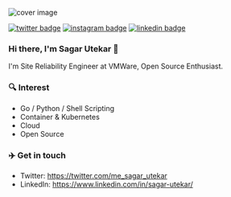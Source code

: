 ![cover image](https://user-images.githubusercontent.com/29445112/87068345-61128f80-c250-11ea-8dc8-dfbcf54b13d4.png)

[![twitter badge](https://img.shields.io/badge/Twitter-1DA1F2?style=for-the-badge&logo=twitter&logoColor=white)](https://twitter.com/me_sagar_utekar) 
[![instagram badge](https://img.shields.io/badge/Instagram-E4405F?style=for-the-badge&logo=instagram&logoColor=white)](https://www.instagram.com/po3rin) 
[![linkedin badge](https://img.shields.io/badge/LinkedIn-0077B5?style=for-the-badge&logo=linkedin&logoColor=white)](https://www.linkedin.com/in/sagar-utekar/)

### Hi there, I'm Sagar Utekar 👋
I'm Site Reliability Engineer at VMWare, Open Source Enthusiast.

### 🔍 Interest

* Go / Python / Shell Scripting
* Container & Kubernetes
* Cloud
* Open Source

### ✈️ Get in touch

* Twitter: https://twitter.com/me_sagar_utekar
* LinkedIn: https://www.linkedin.com/in/sagar-utekar/

